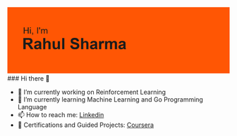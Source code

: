 <img src="https://github.com/rxhulshxrmx/rxhulshxrmx/blob/main/header.png">
### Hi there 👋

- 🔭 I’m currently working on Reinforcement Learning
- 🌱 I’m currently learning Machine Learning and Go Programming Language
- 📫 How to reach me: [Linkedin](https://www.linkedin.com/in/rxhulshxrmx/)
- 🔭 Certifications and Guided Projects: [Coursera](https://www.coursera.org/learner/rxhulshxrmx)
